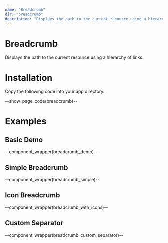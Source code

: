 ```yaml
---
name: "Breadcrumb"
dir: "breadcrumb"
description: "Displays the path to the current resource using a hierarchy of links."
---
```


# Breadcrumb

Displays the path to the current resource using a hierarchy of links.

# Installation

Copy the following code into your app directory.

--show_page_code(breadcrumb)--

# Examples

## Basic Demo

--component_wrapper(breadcrumb_demo)--

## Simple Breadcrumb

--component_wrapper(breadcrumb_simple)--

## Icon Breadcrumb

--component_wrapper(breadcrumb_with_icons)--

## Custom Separator

--component_wrapper(breadcrumb_custom_separator)--
